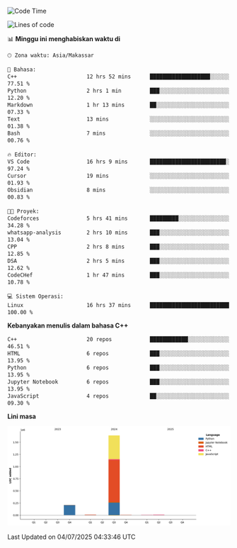 <!--START_SECTION:waka-->
![Code Time](http://img.shields.io/badge/Code%20Time-309%20hrs%2043%20mins-blue)

![Lines of code](https://img.shields.io/badge/Sejak%20Hello%20World%20aku%20telah%20menulis-1.9%20million%20baris%20kode-blue)

📊 **Minggu ini menghabiskan waktu di** 

```text
🕑︎ Zona waktu: Asia/Makassar

💬 Bahasa: 
C++                      12 hrs 52 mins      ███████████████████░░░░░░   77.51 % 
Python                   2 hrs 1 min         ███░░░░░░░░░░░░░░░░░░░░░░   12.20 % 
Markdown                 1 hr 13 mins        ██░░░░░░░░░░░░░░░░░░░░░░░   07.33 % 
Text                     13 mins             ░░░░░░░░░░░░░░░░░░░░░░░░░   01.38 % 
Bash                     7 mins              ░░░░░░░░░░░░░░░░░░░░░░░░░   00.76 % 

🔥 Editor: 
VS Code                  16 hrs 9 mins       ████████████████████████░   97.24 % 
Cursor                   19 mins             ░░░░░░░░░░░░░░░░░░░░░░░░░   01.93 % 
Obsidian                 8 mins              ░░░░░░░░░░░░░░░░░░░░░░░░░   00.83 % 

🐱‍💻 Proyek: 
Codeforces               5 hrs 41 mins       █████████░░░░░░░░░░░░░░░░   34.28 % 
whatsapp-analysis        2 hrs 10 mins       ███░░░░░░░░░░░░░░░░░░░░░░   13.04 % 
CPP                      2 hrs 8 mins        ███░░░░░░░░░░░░░░░░░░░░░░   12.85 % 
DSA                      2 hrs 5 mins        ███░░░░░░░░░░░░░░░░░░░░░░   12.62 % 
CodeCHef                 1 hr 47 mins        ███░░░░░░░░░░░░░░░░░░░░░░   10.78 % 

💻 Sistem Operasi: 
Linux                    16 hrs 37 mins      █████████████████████████   100.00 % 
```

**Kebanyakan menulis dalam bahasa C++** 

```text
C++                      20 repos            ████████████░░░░░░░░░░░░░   46.51 % 
HTML                     6 repos             ███░░░░░░░░░░░░░░░░░░░░░░   13.95 % 
Python                   6 repos             ███░░░░░░░░░░░░░░░░░░░░░░   13.95 % 
Jupyter Notebook         6 repos             ███░░░░░░░░░░░░░░░░░░░░░░   13.95 % 
JavaScript               4 repos             ██░░░░░░░░░░░░░░░░░░░░░░░   09.30 % 
```



**Lini masa**

![Lines of Code chart](https://raw.githubusercontent.com/yusuf601/yusuf601/main/assets/bar_graph.png)


 Last Updated on 04/07/2025 04:33:46 UTC
<!--END_SECTION:waka-->

